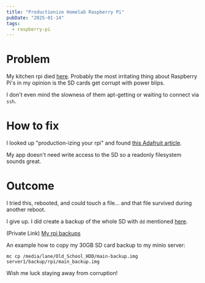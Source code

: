 ```yaml
---
title: "Productionize Homelab Raspberry Pi"
pubDate: "2025-01-14"
tags:
  - raspberry-pi
---
```


# Problem

My kitchen rpi died [here](/notes/20250114_115323). Probably the most irritating thing about Raspberry Pi's in my
opinion is the SD
cards get corrupt with power blips.

I don't even mind the slowness of them apt-getting or waiting to connect via `ssh`.

# How to fix

I looked up "production-izing your rpi" and
found [this Adafruit article](https://learn.adafruit.com/read-only-raspberry-pi/overview).

My app doesn't need write access to the SD so a readonly filesystem sounds great.

# Outcome

I tried this, rebooted, and could touch a file... and that file survived during another reboot.

I give up. I did create a backup of the whole SD with `dd`
mentioned [here](https://raspberrystreet.com/learn/how-to-backup-raspberrypi-sdcard).

(Private Link) [My rpi backups](http://server1.local:9001/browser/backup/rpi%2F)

An example how to copy my 30GB SD card backup to my minio server:

```shell
mc cp /media/lane/Old_School_HDD/main-backup.img server1/backup/rpi/main_backup.img
```

Wish me luck staying away from corruption!